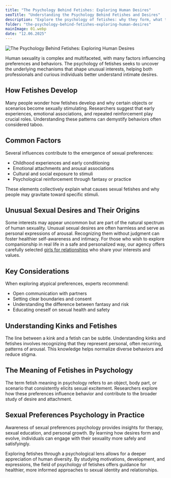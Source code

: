 ```yaml
---
title: "The Psychology Behind Fetishes: Exploring Human Desires"
seoTitle: "Understanding the Psychology Behind Fetishes and Desires"   # SEO Title для head
description: "Explore the psychology of fetishes: why they form, what they mean, and how understanding them can improve self-awareness and intimacy."
folder: "the-psychology-behind-fetishes-exploring-human-desires"
mainImage: 01.webp
date: "12.06.2025"
---
```


![The Psychology Behind Fetishes: Exploring Human Desires](/assets/img/media/the-psychology-behind-fetishes-exploring-human-desires/01.webp)


Human sexuality is complex and multifaceted, with many factors influencing preferences and behaviors. The psychology of fetishes seeks to uncover the underlying mechanisms that shape unusual interests, helping both professionals and curious individuals better understand intimate desires.

<h2>How Fetishes Develop</h2>

Many people wonder how fetishes develop and why certain objects or scenarios become sexually stimulating. Researchers suggest that early experiences, emotional associations, and repeated reinforcement play crucial roles. Understanding these patterns can demystify behaviors often considered taboo.

<h2>Common Factors</h2>

Several influences contribute to the emergence of sexual preferences:
<ul>
<li>Childhood experiences and early conditioning</li>
<li>Emotional attachments and arousal associations</li>
<li>Cultural and social exposure to stimuli</li>
<li>Psychological reinforcement through fantasy or practice</li>
</ul>

These elements collectively explain what causes sexual fetishes and why people may gravitate toward specific stimuli.

<h2>Unusual Sexual Desires and Their Origins</h2>

Some interests may appear uncommon but are part of the natural spectrum of human sexuality. Unusual sexual desires are often harmless and serve as personal expressions of arousal. Recognizing them without judgment can foster healthier self-awareness and intimacy. For those who wish to explore companionship in real life in a safe and personalized way, our agency offers carefully selected <a href="/services/models-for-relationships" alt="Girls for relationships">girls for relationships</a> who share your interests and values.

<h2>Key Considerations</h2>

When exploring atypical preferences, experts recommend:
<ul>
<li>Open communication with partners</li>
<li>Setting clear boundaries and consent</li>
<li>Understanding the difference between fantasy and risk</li>
<li>Educating oneself on sexual health and safety</li>
</ul>

<h2>Understanding Kinks and Fetishes</h2>

The line between a kink and a fetish can be subtle. Understanding kinks and fetishes involves recognizing that they represent personal, often recurring, patterns of arousal. This knowledge helps normalize diverse behaviors and reduce stigma.

<h2>The Meaning of Fetishes in Psychology</h2>

The term fetish meaning in psychology refers to an object, body part, or scenario that consistently elicits sexual excitement. Researchers explore how these preferences influence behavior and contribute to the broader study of desire and attachment.

<h2>Sexual Preferences Psychology in Practice</h2>

Awareness of sexual preferences psychology provides insights for therapy, sexual education, and personal growth. By learning how desires form and evolve, individuals can engage with their sexuality more safely and satisfyingly.

Exploring fetishes through a psychological lens allows for a deeper appreciation of human diversity. By studying motivations, development, and expressions, the field of psychology of fetishes offers guidance for healthier, more informed approaches to sexual identity and relationships.

